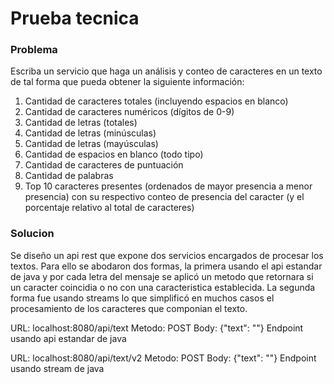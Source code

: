 # Prueba tecnica

### Problema
Escriba un servicio que haga un análisis y conteo de caracteres en un texto de tal forma que pueda obtener la siguiente información:

1) Cantidad de caracteres totales (incluyendo espacios en blanco)
2) Cantidad de caracteres numéricos (dígitos de 0-9)
3) Cantidad de letras (totales)
4) Cantidad de letras (minúsculas)
5) Cantidad de letras (mayúsculas)
6) Cantidad de espacios en blanco (todo tipo)
7) Cantidad de caracteres de puntuación
8) Cantidad de palabras
9) Top 10 caracteres presentes (ordenados de mayor presencia a menor presencia) con su respectivo conteo de presencia del caracter (y el porcentaje relativo al total de caracteres)

### Solucion
Se diseño un api rest que expone dos servicios encargados de procesar los textos. Para ello se abodaron dos formas, la primera usando el api estandar de java y por cada letra del mensaje se aplicó un metodo que retornara si un caracter coincidia o no con una caracteristica establecida. La segunda forma fue usando streams lo que simplificó en muchos casos el procesamiento de los caracteres que componian el texto.

URL: localhost:8080/api/text
Metodo: POST 
Body: {"text": ""}
Endpoint usando api estandar de java

URL: localhost:8080/api/text/v2
Metodo: POST 
Body: {"text": ""}
Endpoint usando stream de java